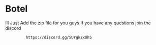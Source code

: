 # Botel
Ill Just Add the zip file for you guys
If you have any questions join the discord 
    
    
             https://discord.gg/SUrgkZxUh5
             

